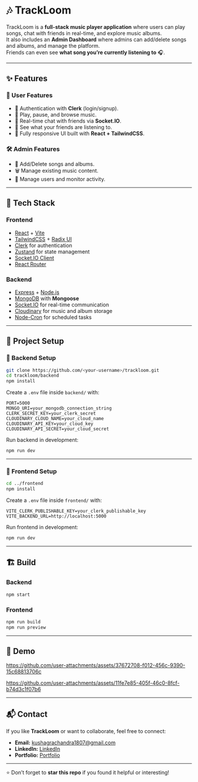 # 🎶 TrackLoom

TrackLoom is a **full-stack music player application** where users can play songs, chat with friends in real-time, and explore music albums.  
It also includes an **Admin Dashboard** where admins can add/delete songs and albums, and manage the platform.  
Friends can even see **what song you’re currently listening to** 🎧.

---

## ✨ Features

### 👤 User Features
- 🔑 Authentication with **Clerk** (login/signup).
- 🎵 Play, pause, and browse music.
- 💬 Real-time chat with friends via **Socket.IO**.
- 👀 See what your friends are listening to.
- 📱 Fully responsive UI built with **React + TailwindCSS**.

### 🛠️ Admin Features
- 📂 Add/Delete songs and albums.
- 🗑️ Manage existing music content.
- 👥 Manage users and monitor activity.

---

## 🚀 Tech Stack

### Frontend
- [React](https://reactjs.org/) + [Vite](https://vitejs.dev/)
- [TailwindCSS](https://tailwindcss.com/) + [Radix UI](https://www.radix-ui.com/)
- [Clerk](https://clerk.com/) for authentication
- [Zustand](https://zustand-demo.pmnd.rs/) for state management
- [Socket.IO Client](https://socket.io/)
- [React Router](https://reactrouter.com/)

### Backend
- [Express](https://expressjs.com/) + [Node.js](https://nodejs.org/)
- [MongoDB](https://www.mongodb.com/) with **Mongoose**
- [Socket.IO](https://socket.io/) for real-time communication
- [Cloudinary](https://cloudinary.com/) for music and album storage
- [Node-Cron](https://www.npmjs.com/package/node-cron) for scheduled tasks

---

## 📂 Project Setup

### 🔧 Backend Setup
```bash
git clone https://github.com/<your-username>/trackloom.git
cd trackloom/backend
npm install
```

Create a `.env` file inside `backend/` with:
```env
PORT=5000
MONGO_URI=your_mongodb_connection_string
CLERK_SECRET_KEY=your_clerk_secret
CLOUDINARY_CLOUD_NAME=your_cloud_name
CLOUDINARY_API_KEY=your_cloud_key
CLOUDINARY_API_SECRET=your_cloud_secret
```

Run backend in development:
```bash
npm run dev
```

---

### 🎨 Frontend Setup
```bash
cd ../frontend
npm install
```

Create a `.env` file inside `frontend/` with:
```env
VITE_CLERK_PUBLISHABLE_KEY=your_clerk_publishable_key
VITE_BACKEND_URL=http://localhost:5000
```

Run frontend in development:
```bash
npm run dev
```

---

## 🏗️ Build

### Backend
```bash
npm start
```

### Frontend
```bash
npm run build
npm run preview
```

---

## 📸 Demo

https://github.com/user-attachments/assets/37672708-f012-456c-9390-15c68813706c


https://github.com/user-attachments/assets/11fe7e85-405f-46c0-8fcf-b74d3c1f07b6

---

## 📬 Contact

If you like **TrackLoom** or want to collaborate, feel free to connect:

- **Email:** kushagrachandra1807@gmail.com 
- **LinkedIn:** [LinkedIn](https://www.linkedin.com/in/kushagra-chandra-143948303/)  
- **Portfolio:** [Portfolio](https://portfolio-sandy-one-ilvg2zr6lr.vercel.app/)  

---

⭐ Don’t forget to **star this repo** if you found it helpful or interesting!
